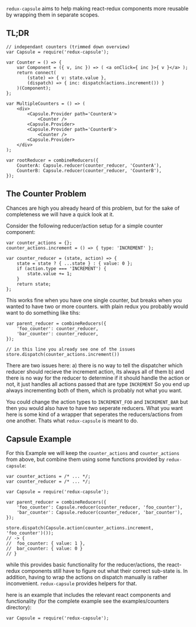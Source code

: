 `redux-capsule` aims to help making react-redux components more reusable by wrapping them in separate scopes.

## TL;DR
    // independant counters (trimmed down overview)
    var Capsule = require('redux-capsule');

    var Counter = () => {
        var Component = ({ v, inc }) => ( <a onClick={ inc }>{ v }</a> );
        return connect(
            (state) => { v: state.value },
            (dispatch) => { inc: dispatch(actions.increment()) }
        )(Component);
    };

    var MultipleCounters = () => (
        <div>
            <Capsule.Provider path='CounterA'>
                <Counter />
            <Capsule.Provider>
            <Capsule.Provider path='CounterB'>
                <Counter />
            <Capsule.Provider>
        </div>
    );
    
    var rootReducer = combineReducers({
        CounterA: Capsule.reducer(counter_reducer, 'CounterA'),
        CounterB: Capsule.reducer(counter_reducer, 'CounterB'),
    });


## The Counter Problem
Chances are high you already heard of this problem, but for the sake of completeness we will have a quick look at it.

Consider the following reducer/action setup for a simple counter component:
    
    var counter_actions = {};
    counter_actions.increment = () => { type: 'INCREMENT' };

    var counter_reducer = (state, action) => {
        state = state ? { ...state } : { value: 0 };
        if (action.type === 'INCREMENT') {
            state.value += 1;
        }
        return state;
    };

This works fine when you have one single counter, but breaks when you wanted to have two or more counters. with plain redux you probably would want to do something like tihs:
    
    var parent_reducer = combineReducers({
        'foo_counter': counter_reducer,
        'bar_counter': counter_reducer,
    });

    // in this line you already see one of the issues
    store.dispatch(counter_actions.increment())

There are two issues here: 
a) there is no way to tell the dispatcher which reducer should recieve the increment action, its always all of them
b) and there is no way for the reducer to determine if it should handle the action or not, it just handles all actions passed that are type `INCREMENT`
So you end up always incrementing both of them, which is probably not what you want.

You could change the action types to `INCREMENT_FOO` and `INCREMENT_BAR` but then you would also have to have two seperate reducers. What you want here is some kind of a wrapper that seperates the reducers/actions from one another. Thats what `redux-capsule` is meant to do.

## Capsule Example
For this Example we will keep the `counter_actions` and `counter_actions` from above, but combine them using some functions provided by `redux-capsule`:
    
    var counter_actions = /* ... */;
    var counter_reducer = /* ... */;

    var Capsule = require('redux-capsule');

    var parent_reducer = combineReducers({
        'foo_counter': Capsule.reducer(counter_reducer, 'foo_counter'),
        'bar_counter': Capsule.reducer(counter_reducer, 'bar_counter'),
    });

    store.dispatch(Capsule.action(counter_actions.increment, 'foo_counter')());
    // -> { 
    //  foo_counter: { value: 1 },
    //  bar_counter: { value: 0 }
    // }

while this provides basic functionality for the reducer/actions, the react-redux components still have to figure out what their correct sub-state is. In addition, having to wrap the actions on dispatch manually is rather inconvenient. `redux-capsule` provides helpers for that.

here is an example that includes the relevant react components and functionality (for the complete example see the examples/counters directory):
    
    var Capsule = require('redux-capsule');

    
